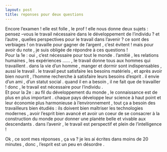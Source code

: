 ```yaml
---
layout: post
title: reponses pour deux questions
---
```


<p>Encore l’examen ! elle est folle , le prof ! elle nous donne deux sujets : pensez –vous le travail nécessaire dans le développement de l’individu ? et l’autre , quelles perspectives pour le travail dans l’avenir ? ce sont des verbiages ! on travaille pour gagner de l’argent , c’est évitent ! mais pour avoir du note , je suis obligée de répondre à ces questions !<br />Pour la 1e : oui , c’est nécessaire pour tout le monde . l’amitié , les relations humaines , les expériences &#8230;&#8230; , le travail donne tous aux hommes qui travaillent . dans la vie d’un homme , manger et dormir sont indispensables , aussi le travail . le travail peut satisfaire les besoins matériels , et après avoir bien nourrit , l’homme recherche à satisfaire leurs besoins d’esprit . il envie d’un ami , d’un statut social . quand il en a besoin , il ne fait que de travailler ! donc , le travail est nécessaire pour l’individu .<br />Et pour la 2e : au fil du développement du monde , le connaissance est de plus en plus important . chaque pays développe leur science à haut point et leur économie plus harmonieuse à l’environnement , tout ça a besoin des travailleurs bien étudiés : ils doivent bien maîtriser les technologies modernes , avoir l’esprit bien avancé et avoir un coeur de se consacrer à la construction du monde pour donner une planète belle et vivable aux descendants . dans l’avenir , le travail est perspectif et plein de l’intelligence ! </p>
<p>Ok , ce sont mes réponses , ça va ? je les ai écrites dans moins de 20 minutes , donc , l’esprit est un peu en désordre .</p>
